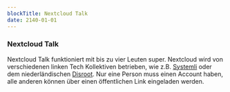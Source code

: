```yaml
---
blockTitle: Nextcloud Talk
date: 2140-01-01
---
```

### Nextcloud Talk

Nextcloud Talk funktioniert mit bis zu vier Leuten super. Nextcloud wird von verschiedenen linken Tech Kollektiven betrieben, wie z.B. [Systemli](https://www.systemli.org/service/cloud.html) oder dem niederländischen [Disroot](https://disroot.org/en/services/nextcloud). Nur eine Person muss einen Account haben, alle anderen können über einen öffentlichen Link eingeladen werden.
